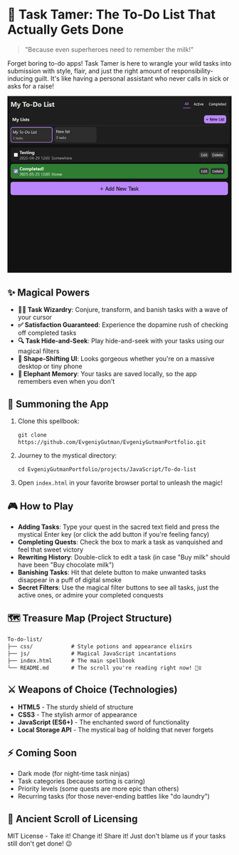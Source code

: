 # 📝 Task Tamer: The To-Do List That Actually Gets Done

> "Because even superheroes need to remember the milk!"

Forget boring to-do apps! Task Tamer is here to wrangle your wild tasks into submission with style, flair, and just the right amount of responsibility-inducing guilt. It's like having a personal assistant who never calls in sick or asks for a raise!

![Task Tamer in Action](images/screenshot.png)

## ✨ Magical Powers

- **🧙‍♂️ Task Wizardry**: Conjure, transform, and banish tasks with a wave of your cursor
- **✅ Satisfaction Guaranteed**: Experience the dopamine rush of checking off completed tasks
- **🔍 Task Hide-and-Seek**: Play hide-and-seek with your tasks using our magical filters
- **📱 Shape-Shifting UI**: Looks gorgeous whether you're on a massive desktop or tiny phone
- **🧠 Elephant Memory**: Your tasks are saved locally, so the app remembers even when you don't

## 🚀 Summoning the App

1. Clone this spellbook:
   ```
   git clone https://github.com/EvgeniyGutman/EvgeniyGutmanPortfolio.git
   ```
2. Journey to the mystical directory:
   ```
   cd EvgeniyGutmanPortfolio/projects/JavaScript/To-do-list
   ```
3. Open `index.html` in your favorite browser portal to unleash the magic!

## 🎮 How to Play

- **Adding Tasks**: Type your quest in the sacred text field and press the mystical Enter key (or click the add button if you're feeling fancy)
- **Completing Quests**: Check the box to mark a task as vanquished and feel that sweet victory
- **Rewriting History**: Double-click to edit a task (in case "Buy milk" should have been "Buy chocolate milk")
- **Banishing Tasks**: Hit that delete button to make unwanted tasks disappear in a puff of digital smoke
- **Secret Filters**: Use the magical filter buttons to see all tasks, just the active ones, or admire your completed conquests

## 🗺️ Treasure Map (Project Structure)

```
To-do-list/
├── css/            # Style potions and appearance elixirs
├── js/             # Magical JavaScript incantations
├── index.html      # The main spellbook
└── README.md       # The scroll you're reading right now! 🧙‍♀️
```

## ⚔️ Weapons of Choice (Technologies)

- **HTML5** - The sturdy shield of structure
- **CSS3** - The stylish armor of appearance
- **JavaScript (ES6+)** - The enchanted sword of functionality
- **Local Storage API** - The mystical bag of holding that never forgets

## ⚡ Coming Soon

- Dark mode (for night-time task ninjas)
- Task categories (because sorting is caring)
- Priority levels (some quests are more epic than others)
- Recurring tasks (for those never-ending battles like "do laundry")

## 📜 Ancient Scroll of Licensing

MIT License - Take it! Change it! Share it! Just don't blame us if your tasks still don't get done! 😉 
